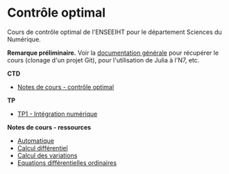 # Contrôle optimal

Cours de contrôle optimal de l'ENSEEIHT pour le département Sciences du Numérique.

**Remarque préliminaire.** Voir la [documentation générale](https://gitlab.irit.fr/toc/etu-n7/documentation) pour récupérer le cours (clonage d'un projet Git), pour l'utilisation de Julia à l'N7, etc.

**CTD**

* [Notes de cours - contrôle optimal](notes-co-2022.pdf)

**TP**

* [TP1 - Intégration numérique](tp/ode-etu.ipynb)

**Notes de cours - ressources**

* [Automatique](ressources/notes-autom-2021.pdf)
* [Calcul différentiel](ressources/notes-cd-2021.pdf)
* [Calcul des variations](ressources/notes-cv-2020.pdf)
* [Equations différentielles ordinaires](ressources/notes-edo-2020.pdf)
